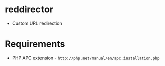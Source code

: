 # reddirector
* Custom URL redirection

# Requirements
* PHP APC extension - `http://php.net/manual/en/apc.installation.php`
